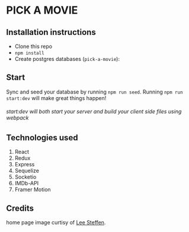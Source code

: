 # PICK A MOVIE

## Installation instructions

* Clone this repo
* `npm install`
* Create postgres databases (`pick-a-movie`):

## Start

Sync and seed your database by running `npm run seed`. 
Running `npm run start:dev` will make great things happen!

###### start:dev will both start your server and build your client side files using webpack

## Technologies used
1. React
2. Redux
3. Express
4. Sequelize
5. Socketio
6. IMDb-API
7. Framer Motion

## Credits
home page image curtisy of [Lee Steffen](https://twitter.com/leesteffen).
